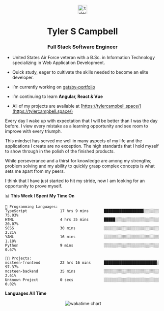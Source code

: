<p align="center">
<a href="https://linkedin.com/in/tyler-campbell36" target="blank"><img align="center" src="https://cdn.jsdelivr.net/npm/simple-icons@3.0.1/icons/linkedin.svg" alt="tyler-campbell36" height="30" width="30" /></a>
</p>
<h1 align="center">Tyler S Campbell</h1>
<h3 align="center">Full Stack Software Engineer</h3>

* United States Air Force veteran with a B.Sc. in Information Technology specializing in Web Application Development. 

* Quick study, eager to cultivate the skills needed to become an elite developer.

* I’m currently working on [gatsby-portfolio](https://github.com/t36campbell/gatsby-portfolio)

* I’m continuing to learn **Angular, React & Vue**

* All of my projects are available at [https://tylercampbell.space/](https://tylercampbell.space/)

Every day I wake up with expectation that I will be better than I was the day before. I view every mistake as a learning opportunity and see room to improve with every triumph.

This mindset has served me well in many aspects of my life and the applications I create are no exception. The high standards that I hold myself to show through in the polish of the finished products.

While perseverance and a thirst for knowledge are among my strengths; problem solving and my ability to quickly grasp complex concepts is what sets me apart from my peers.

I think that I have just started to hit my stride, now I am looking for an opportunity to prove myself.

<!--START_SECTION:waka-->
📊 **This Week I Spent My Time On** 

```text
💬 Programming Languages: 
TypeScript               17 hrs 9 mins       ██████████████████░░░░░░░   75.03% 
HTML                     4 hrs 35 mins       █████░░░░░░░░░░░░░░░░░░░░   20.07% 
SCSS                     30 mins             ░░░░░░░░░░░░░░░░░░░░░░░░░   2.21% 
YAML                     16 mins             ░░░░░░░░░░░░░░░░░░░░░░░░░   1.18% 
Python                   9 mins              ░░░░░░░░░░░░░░░░░░░░░░░░░   0.67%

🐱‍💻 Projects: 
mcsteen-frontend         22 hrs 16 mins      ████████████████████████░   97.37% 
mcsteen-backend          35 mins             ░░░░░░░░░░░░░░░░░░░░░░░░░   2.61% 
Unknown Project          0 secs              ░░░░░░░░░░░░░░░░░░░░░░░░░   0.02%

```


<!--END_SECTION:waka-->
**Languages All Time** 
<p align="center">&nbsp;<img align="center" alt="wakatime chart"
src="https://wakatime.com/share/@738aac7f-8868-4bc3-a1df-4c36703ee4b6/f86255e0-cf1e-483e-9ae4-5c0fdb9a56f8.png"/></p>

